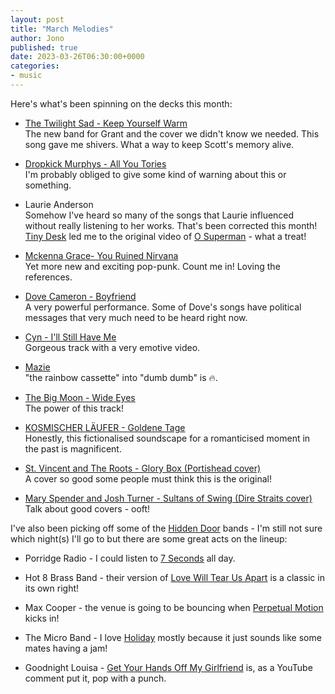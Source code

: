 ```yaml
---
layout: post
title: "March Melodies"
author: Jono
published: true
date: 2023-03-26T06:30:00+0000
categories:
- music
---
```

Here's what's been spinning on the decks this month:

* [The Twilight Sad - Keep Yourself Warm](https://thetwilightsad.bandcamp.com/track/keep-yourself-warm-live-2)\
	 The new band for Grant and the cover we didn't know we needed. This song gave me shivers. What a way to keep Scott's memory alive.

* [Dropkick Murphys - All You Tories](https://www.youtube.com/watch?v=SLqb535hBi0)\
	 I'm probably obliged to give some kind of warning about this or something.   
   
* Laurie Anderson\
   Somehow I've heard so many of the songs that Laurie influenced without really listening to her works. That's been corrected this month! [Tiny Desk](https://www.youtube.com/watch?v=ABjmQCxA7UU) led me to the original video of [O Superman](https://www.youtube.com/watch?v=Vkfpi2H8tOE) - what a treat!

* [Mckenna Grace- You Ruined Nirvana](https://www.youtube.com/watch?v=vl0htgt-elM)\
   Yet more new and exciting pop-punk. Count me in! Loving the references.

* [Dove Cameron - Boyfriend](https://www.youtube.com/watch?v=ahZB1VVpLgA)\
   A very powerful performance. Some of Dove's songs have political messages that very much need to be heard right now.

* [Cyn - I'll Still Have Me](https://www.youtube.com/watch?v=-MZgtCp8mtc)\
   Gorgeous track with a very emotive video.

* [Mazie](https://www.youtube.com/watch?v=vZAj6xfyHIw)\
   "the rainbow cassette" into "dumb dumb" is 🔥.

* [The Big Moon - Wide Eyes](https://www.youtube.com/watch?v=C3gnLyqUD9M)\
   The power of this track!

* [KOSMISCHER LÄUFER - Goldene Tage](https://www.youtube.com/watch?v=jqNouTkVCJA)\
   Honestly, this fictionalised soundscape for a romanticised moment in the past is magnificent.
   
* [St. Vincent and The Roots - Glory Box (Portishead cover)](https://www.youtube.com/watch?v=Pti9Jh1nwRE)\
   A cover so good some people must think this is the original!

* [Mary Spender and Josh Turner - Sultans of Swing (Dire Straits cover)](https://www.youtube.com/watch?v=PcVJrul4sOA)\
   Talk about good covers - ooft!

I've also been picking off some of the [Hidden Door](https://hiddendoorarts.org/contents/music/) bands - I'm still not sure which night(s) I'll go to but there are some great acts on the lineup:

-   Porridge Radio - I could listen to [7 Seconds](https://www.youtube.com/watch?v=WbKDSeh2mwc&t=223s) all day.

-   Hot 8 Brass Band - their version of [Love Will Tear Us Apart](https://www.youtube.com/watch?v=fBuTK-E0gxo) is a classic in its own right!

-   Max Cooper - the venue is going to be bouncing when [Perpetual Motion](https://www.youtube.com/watch?v=GcmHXo4isWQ) kicks in!

-   The Micro Band - I love [Holiday](https://www.youtube.com/watch?v=YMFYprAeEQs) mostly because it just sounds like some mates having a jam!

-   Goodnight Louisa - [Get Your Hands Off My Girlfriend](https://www.youtube.com/watch?v=W7lVkkn7AXY) is, as a YouTube comment put it, pop with a punch. 
